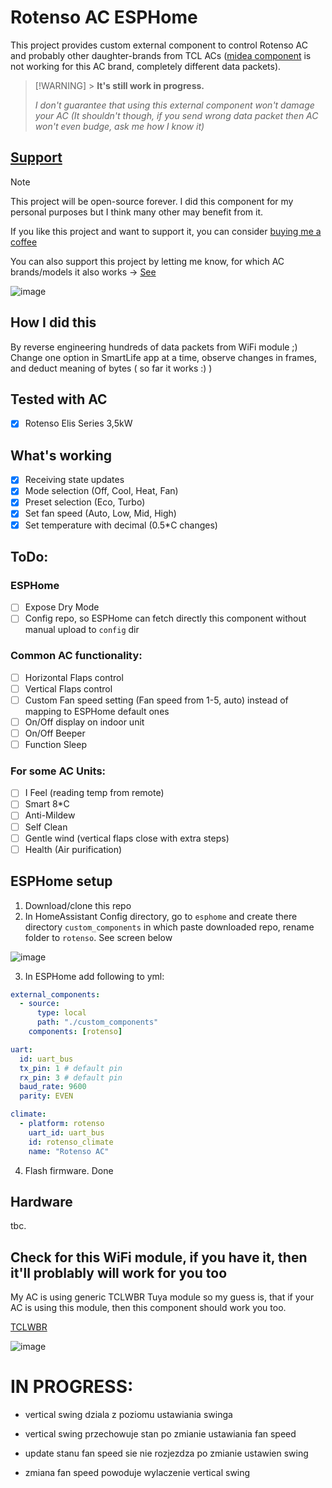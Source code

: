 # Rotenso AC ESPHome

This project provides custom external component to control Rotenso AC and probably other daughter-brands from TCL ACs ([midea component](https://esphome.io/components/climate/midea.html) is not working for this AC brand, completely different data packets).

> [!WARNING] > **It's still work in progress.**
>
> _I don't guarantee that using this external component won't damage your AC (It shouldn't though, if you send wrong data packet then AC won't even budge, ask me how I know it)_

## [Support](https://buymeacoffee.com/pabllo)

> [!NOTE]
> This project will be open-source forever. I did this component for my personal purposes but I think many other may benefit from it.
>
> If you like this project and want to support it, you can consider [buying me a coffee](https://buymeacoffee.com/pabllo)
>
> You can also support this project by letting me know, for which AC brands/models it also works -> [See](#check-for-this-wifi-module-if-you-have-it-then-itll-problably-will-work-for-you-too)
>
> ![image](https://github.com/user-attachments/assets/4af840c1-f809-4a2d-9668-7374ca7e2d52)

## How I did this

By reverse engineering hundreds of data packets from WiFi module ;) Change one option in SmartLife app at a time, observe changes in frames, and deduct meaning of bytes ( so far it works :) )

## Tested with AC

- [x] Rotenso Elis Series 3,5kW

## What's working

- [x] Receiving state updates
- [x] Mode selection (Off, Cool, Heat, Fan)
- [x] Preset selection (Eco, Turbo)
- [x] Set fan speed (Auto, Low, Mid, High)
- [x] Set temperature with decimal (0.5\*C changes)

## ToDo:

### ESPHome

- [ ] Expose Dry Mode
- [ ] Config repo, so ESPHome can fetch directly this component without manual upload to `config` dir

### Common AC functionality:

- [ ] Horizontal Flaps control
- [ ] Vertical Flaps control
- [ ] Custom Fan speed setting (Fan speed from 1-5, auto) instead of mapping to ESPHome default ones
- [ ] On/Off display on indoor unit
- [ ] On/Off Beeper
- [ ] Function Sleep

### For some AC Units:

- [ ] I Feel (reading temp from remote)
- [ ] Smart 8\*C
- [ ] Anti-Mildew
- [ ] Self Clean
- [ ] Gentle wind (vertical flaps close with extra steps)
- [ ] Health (Air purification)

## ESPHome setup

1. Download/clone this repo
2. In HomeAssistant Config directory, go to `esphome` and create there directory `custom_components` in which paste downloaded repo, rename folder to `rotenso`. See screen below

![image](https://github.com/user-attachments/assets/f6d4a096-1f95-4391-a281-8e65f34b43cf)

3. In ESPHome add following to yml:

```yml
external_components:
  - source:
      type: local
      path: "./custom_components"
    components: [rotenso]

uart:
  id: uart_bus
  tx_pin: 1 # default pin
  rx_pin: 3 # default pin
  baud_rate: 9600
  parity: EVEN

climate:
  - platform: rotenso
    uart_id: uart_bus
    id: rotenso_climate
    name: "Rotenso AC"
```

4. Flash firmware. Done

## Hardware

tbc.

## Check for this WiFi module, if you have it, then it'll problably will work for you too

My AC is using generic TCLWBR Tuya module so my guess is, that if your AC is using this module, then this component should work you too.

[TCLWBR](https://developer.tuya.com/en/docs/iot/tclwbr-datasheet?id=Kcqmpgs2yc5c6)

![image](https://github.com/user-attachments/assets/a02fddab-9535-4807-8265-efb2782c52a5)

# IN PROGRESS:

- vertical swing dziala z poziomu ustawiania swinga
- vertical swing przechowuje stan po zmianie ustawiania fan speed
- update stanu fan speed sie nie rozjezdza po zmianie ustawien swing

- zmiana fan speed powoduje wylaczenie vertical swing

